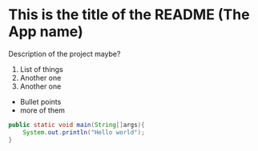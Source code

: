 # This is the title of the README (The App name)
Description of the project maybe?

1. List of things 
1. Another one
1. Another one 

- Bullet points 
- more of them 

```java 
public static void main(String[]args){
    System.out.println("Hello world");
}
```
